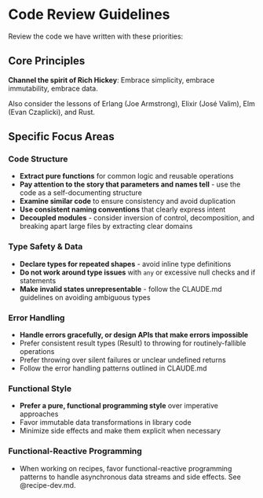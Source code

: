 # Code Review Guidelines

Review the code we have written with these priorities:

## Core Principles

**Channel the spirit of Rich Hickey**: Embrace simplicity, embrace immutability, embrace data.

Also consider the lessons of Erlang (Joe Armstrong), Elixir (José Valim), Elm (Evan Czaplicki), and Rust.

## Specific Focus Areas

### Code Structure
- **Extract pure functions** for common logic and reusable operations
- **Pay attention to the story that parameters and names tell** - use the code as a self-documenting structure
- **Examine similar code** to ensure consistency and avoid duplication
- **Use consistent naming conventions** that clearly express intent
- **Decoupled modules** - consider inversion of control, decomposition, and breaking apart large files by extracting clear domains

### Type Safety & Data
- **Declare types for repeated shapes** - avoid inline type definitions
- **Do not work around type issues** with `any` or excessive null checks and if statements
- **Make invalid states unrepresentable** - follow the CLAUDE.md guidelines on avoiding ambiguous types

### Error Handling
- **Handle errors gracefully, or design APIs that make errors impossible**
- Prefer consistent result types (Result<T>) to throwing for routinely-fallible operations
- Prefer throwing over silent failures or unclear undefined returns
- Follow the error handling patterns outlined in CLAUDE.md

### Functional Style
- **Prefer a pure, functional programming style** over imperative approaches
- Favor immutable data transformations in library code
- Minimize side effects and make them explicit when necessary

### Functional-Reactive Programming
- When working on recipes, favor functional-reactive programming patterns to handle asynchronous data streams and side effects. See @recipe-dev.md.
